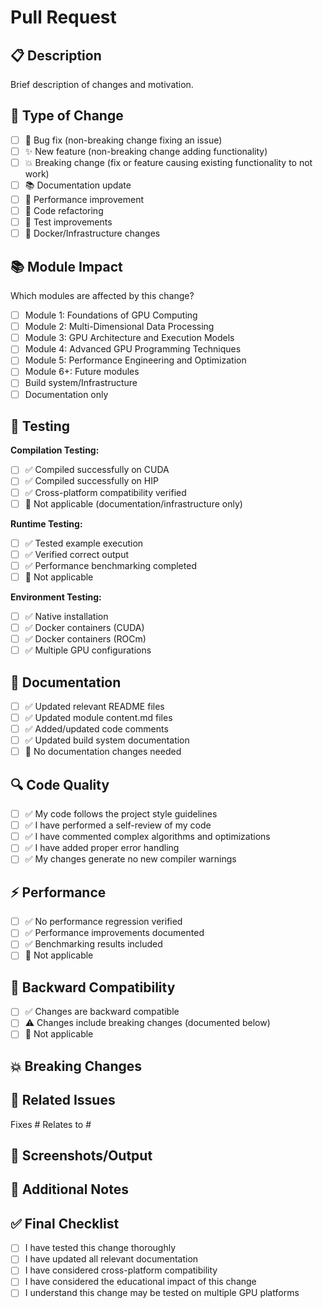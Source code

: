 # Pull Request

## 📋 Description
Brief description of changes and motivation.

## 🎯 Type of Change
- [ ] 🐛 Bug fix (non-breaking change fixing an issue)
- [ ] ✨ New feature (non-breaking change adding functionality)
- [ ] 💥 Breaking change (fix or feature causing existing functionality to not work)
- [ ] 📚 Documentation update
- [ ] 🚀 Performance improvement
- [ ] 🔨 Code refactoring
- [ ] 🧪 Test improvements
- [ ] 🐳 Docker/Infrastructure changes

## 📚 Module Impact
Which modules are affected by this change?
- [ ] Module 1: Foundations of GPU Computing
- [ ] Module 2: Multi-Dimensional Data Processing
- [ ] Module 3: GPU Architecture and Execution Models
- [ ] Module 4: Advanced GPU Programming Techniques
- [ ] Module 5: Performance Engineering and Optimization
- [ ] Module 6+: Future modules
- [ ] Build system/Infrastructure
- [ ] Documentation only

## 🧪 Testing
**Compilation Testing:**
- [ ] ✅ Compiled successfully on CUDA
- [ ] ✅ Compiled successfully on HIP
- [ ] ✅ Cross-platform compatibility verified
- [ ] 🚫 Not applicable (documentation/infrastructure only)

**Runtime Testing:**
- [ ] ✅ Tested example execution
- [ ] ✅ Verified correct output
- [ ] ✅ Performance benchmarking completed
- [ ] 🚫 Not applicable

**Environment Testing:**
- [ ] ✅ Native installation
- [ ] ✅ Docker containers (CUDA)
- [ ] ✅ Docker containers (ROCm)
- [ ] ✅ Multiple GPU configurations

## 📖 Documentation
- [ ] ✅ Updated relevant README files
- [ ] ✅ Updated module content.md files
- [ ] ✅ Added/updated code comments
- [ ] ✅ Updated build system documentation
- [ ] 🚫 No documentation changes needed

## 🔍 Code Quality
- [ ] ✅ My code follows the project style guidelines
- [ ] ✅ I have performed a self-review of my code
- [ ] ✅ I have commented complex algorithms and optimizations
- [ ] ✅ I have added proper error handling
- [ ] ✅ My changes generate no new compiler warnings

## ⚡ Performance
- [ ] ✅ No performance regression verified
- [ ] ✅ Performance improvements documented
- [ ] ✅ Benchmarking results included
- [ ] 🚫 Not applicable

## 🔄 Backward Compatibility
- [ ] ✅ Changes are backward compatible
- [ ] ⚠️ Changes include breaking changes (documented below)
- [ ] 🚫 Not applicable

## 💥 Breaking Changes
<!-- If you checked "Breaking changes" above, describe them here -->

## 🔗 Related Issues
<!-- Link any related issues here using #issue_number -->
Fixes #
Relates to #

## 📸 Screenshots/Output
<!-- If applicable, add screenshots or command output -->

## 🧾 Additional Notes
<!-- Any additional information, context, or notes for reviewers -->

## ✅ Final Checklist
- [ ] I have tested this change thoroughly
- [ ] I have updated all relevant documentation
- [ ] I have considered cross-platform compatibility
- [ ] I have considered the educational impact of this change
- [ ] I understand this change may be tested on multiple GPU platforms